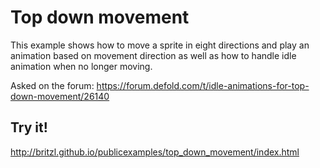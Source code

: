 # Top down movement
This example shows how to move a sprite in eight directions and play an animation based on movement direction as well as how to handle idle animation when no longer moving.

Asked on the forum: https://forum.defold.com/t/idle-animations-for-top-down-movement/26140

## Try it!
http://britzl.github.io/publicexamples/top_down_movement/index.html

